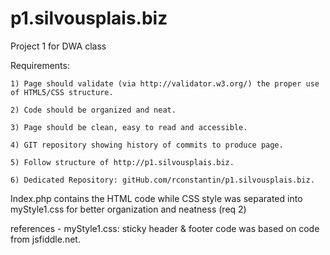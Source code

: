 p1.silvousplais.biz
===================

Project 1 for DWA class

Requirements:

	1) Page should validate (via http://validator.w3.org/) the proper use of HTML5/CSS structure.

	2) Code should be organized and neat.

	3) Page should be clean, easy to read and accessible.

	4) GIT repository showing history of commits to produce page.

	5) Follow structure of http://p1.silvousplais.biz.

	6) Dedicated Repository: gitHub.com/rconstantin/p1.silvousplais.biz.

Index.php contains the HTML code while CSS style was separated into myStyle1.css for better organization and neatness (req 2)

references - myStyle1.css: sticky header & footer code was based on code from jsfiddle.net. 	
